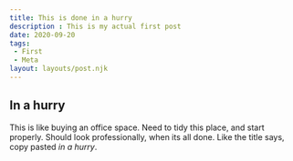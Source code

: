 ```yaml
---
title: This is done in a hurry
description : This is my actual first post
date: 2020-09-20
tags:
 - First
 - Meta
layout: layouts/post.njk
---
```


## In a hurry

This is like buying an office space.
Need to tidy this place, and start properly.
Should look professionally, when its all done.
Like the title says, copy pasted _in a hurry_.